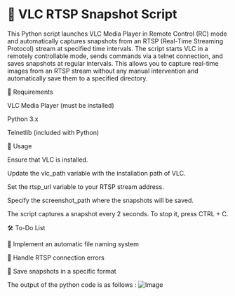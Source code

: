 # 📸 VLC RTSP Snapshot Script

This Python script launches VLC Media Player in Remote Control (RC) mode and automatically captures snapshots from an RTSP (Real-Time Streaming Protocol) stream at specified time intervals. The script starts VLC in a remotely controllable mode, sends commands via a telnet connection, and saves snapshots at regular intervals. This allows you to capture real-time images from an RTSP stream without any manual intervention and automatically save them to a specified directory.

📌 Requirements

VLC Media Player (must be installed)

Python 3.x

Telnetlib (included with Python)


🚀 Usage

Ensure that VLC is installed.

Update the vlc_path variable with the installation path of VLC.

Set the rtsp_url variable to your RTSP stream address.

Specify the screenshot_path where the snapshots will be saved.

The script captures a snapshot every 2 seconds. To stop it, press CTRL + C.



🛠 To-Do List

📌 Implement an automatic file naming system

📌 Handle RTSP connection errors

📌 Save snapshots in a specific format


The output of the python code is as follows :
![Image](https://github.com/user-attachments/assets/d747914e-3b7e-49af-87b5-83499f53ac76)
